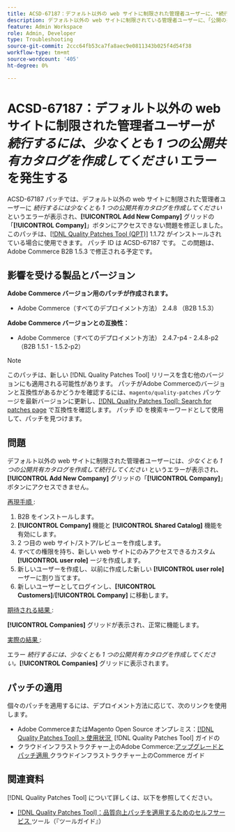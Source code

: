 ```yaml
---
title: ACSD-67187：デフォルト以外の web サイトに制限された管理者ユーザーに、*続行するには、少なくとも 1 つの公開共有カタログを作成してください* エラーが発生します
description: デフォルト以外の web サイトに制限されている管理者ユーザーに、「公開の共有カタログを少なくとも作成して続行してください」というエラーが表示され、会社グリッドの「新しい会社を追加」ボタンにアクセスできないAdobe Commerceの問題を修正するために、ACSD-67187 パッチを適用してください。
feature: Admin Workspace
role: Admin, Developer
type: Troubleshooting
source-git-commit: 2ccc64fb53ca7fa8aec9e0811343b025f4d54f38
workflow-type: tm+mt
source-wordcount: '405'
ht-degree: 0%

---
```



# ACSD-67187：デフォルト以外の web サイトに制限された管理者ユーザーが *続行するには、少なくとも 1 つの公開共有カタログを作成してください* エラーを発生する

ACSD-67187 パッチでは、デフォルト以外の web サイトに制限された管理者ユーザーに *続行するには少なくとも 1 つの公開共有カタログを作成してください* というエラーが表示され、**[!UICONTROL Add New Company]** グリッドの「**[!UICONTROL Company]**」ボタンにアクセスできない問題を修正しました。 このパッチは、[[!DNL Quality Patches Tool (QPT)]](/help/tools/quality-patches-tool/quality-patches-tool-to-self-serve-quality-patches.md) 1.1.72 がインストールされている場合に使用できます。 パッチ ID は ACSD-67187 です。 この問題は、Adobe Commerce B2B 1.5.3 で修正される予定です。

## 影響を受ける製品とバージョン

**Adobe Commerce バージョン用のパッチが作成されます。**

* Adobe Commerce（すべてのデプロイメント方法） 2.4.8 （B2B 1.5.3）

**Adobe Commerce バージョンとの互換性：**

* Adobe Commerce（すべてのデプロイメント方法） 2.4.7-p4 - 2.4.8-p2 （B2B 1.5.1 - 1.5.2-p2）

>[!NOTE]
>
>このパッチは、新しい [!DNL Quality Patches Tool] リリースを含む他のバージョンにも適用される可能性があります。 パッチがAdobe Commerceのバージョンと互換性があるかどうかを確認するには、`magento/quality-patches` パッケージを最新バージョンに更新し、[[!DNL Quality Patches Tool]: Search for patches page](https://experienceleague.adobe.com/tools/commerce-quality-patches/index.html?lang=ja) で互換性を確認します。 パッチ ID を検索キーワードとして使用して、パッチを見つけます。

## 問題

デフォルト以外の web サイトに制限された管理者ユーザーには、*少なくとも 1 つの公開共有カタログを作成して続行してください* というエラーが表示され、**[!UICONTROL Add New Company]** グリッドの「**[!UICONTROL Company]**」ボタンにアクセスできません。

<u> 再現手順 </u>:

1. B2B をインストールします。
1. **[!UICONTROL Company]** 機能と **[!UICONTROL Shared Catalog]** 機能を有効にします。
1. 2 つ目の web サイト/ストア/レビューを作成します。
1. すべての権限を持ち、新しい web サイトにのみアクセスできるカスタム **[!UICONTROL user role]** ージを作成します。
1. 新しいユーザーを作成し、以前に作成した新しい **[!UICONTROL user role]** ーザーに割り当てます。
1. 新しいユーザーとしてログインし、**[!UICONTROL Customers]**/**[!UICONTROL Company]** に移動します。

<u> 期待される結果 </u>:

**[!UICONTROL Companies]** グリッドが表示され、正常に機能します。

<u> 実際の結果 </u>:

エラー *続行するには、少なくとも 1 つの公開共有カタログを作成してください。***[!UICONTROL Companies]** グリッドに表示されます。

## パッチの適用

個々のパッチを適用するには、デプロイメント方法に応じて、次のリンクを使用します。

* Adobe CommerceまたはMagento Open Source オンプレミス：[[!DNL Quality Patches Tool] > 使用状況 &#x200B;](/help/tools/quality-patches-tool/usage.md) [!DNL Quality Patches Tool] ガイドの
* クラウドインフラストラクチャー上のAdobe Commerce:[&#x200B; アップグレードとパッチ適用 &#x200B;](https://experienceleague.adobe.com/docs/commerce-cloud-service/user-guide/develop/upgrade/apply-patches.html?lang=ja) クラウドインフラストラクチャー上のCommerce ガイド

## 関連資料

[!DNL Quality Patches Tool] について詳しくは、以下を参照してください。

* [[!DNL Quality Patches Tool]：品質向上パッチを適用するためのセルフサービス &#x200B;](/help/tools/quality-patches-tool/quality-patches-tool-to-self-serve-quality-patches.md) ツール（『ツールガイド』）
